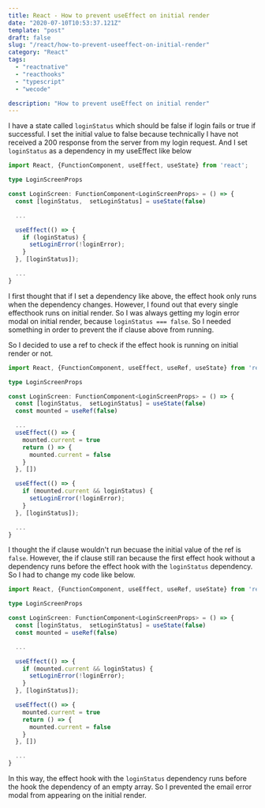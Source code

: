 ```yaml
---
title: React - How to prevent useEffect on initial render
date: "2020-07-10T10:53:37.121Z"
template: "post"
draft: false
slug: "/react/how-to-prevent-useeffect-on-initial-render"
category: "React"
tags:
  - "reactnative"
  - "reacthooks"
  - "typescript"
  - "wecode"

description: "How to prevent useEffect on initial render"
---
```


I have a state called `loginStatus` which should be false if login fails or true if successful. I set the initial value to false because technically I have not received a 200 response from the server from my login request. And I set `loginStatus` as a dependency in my useEffect like below

```typescript
import React, {FunctionComponent, useEffect, useState} from 'react';

type LoginScreenProps

const LoginScreen: FunctionComponent<LoginScreenProps> = () => {
  const [loginStatus,  setLoginStatus] = useState(false)

  ...

  useEffect(() => {
    if (loginStatus) {
      setLoginError(!loginError);
    }
  }, [loginStatus]);

  ...
}
```

I first thought that if I set a dependency like above, the effect hook only runs when the dependency changes. However, I found out that every single effecthook runs on initial render. So I was always getting my login error modal on initial render, because `loginStatus === false`. So I needed something in order to prevent the if clause above from running.

So I decided to use a ref to check if the effect hook is running on initial render or not.

```typescript
import React, {FunctionComponent, useEffect, useRef, useState} from 'react';

type LoginScreenProps

const LoginScreen: FunctionComponent<LoginScreenProps> = () => {
  const [loginStatus,  setLoginStatus] = useState(false)
  const mounted = useRef(false)

  ...
  useEffect(() => {
    mounted.current = true
    return () => {
      mounted.current = false
    }
  }, [])

  useEffect(() => {
    if (mounted.current && loginStatus) {
      setLoginError(!loginError);
    }
  }, [loginStatus]);

  ...
}
```

I thought the if clause wouldn't run becuase the initial value of the ref is `false`. However, the if clause still ran because the first effect hook without a dependency runs before the effect hook with the `loginStatus` dependency. So I had to change my code like below.

```typescript
import React, {FunctionComponent, useEffect, useRef, useState} from 'react';

type LoginScreenProps

const LoginScreen: FunctionComponent<LoginScreenProps> = () => {
  const [loginStatus,  setLoginStatus] = useState(false)
  const mounted = useRef(false)

  ...

  useEffect(() => {
    if (mounted.current && loginStatus) {
      setLoginError(!loginError);
    }
  }, [loginStatus]);

  useEffect(() => {
    mounted.current = true
    return () => {
      mounted.current = false
    }
  }, [])

  ...
}
```

In this way, the effect hook with the `loginStatus` dependency runs before the hook the dependency of an empty array. So I prevented the email error modal from appearing on the initial render.
